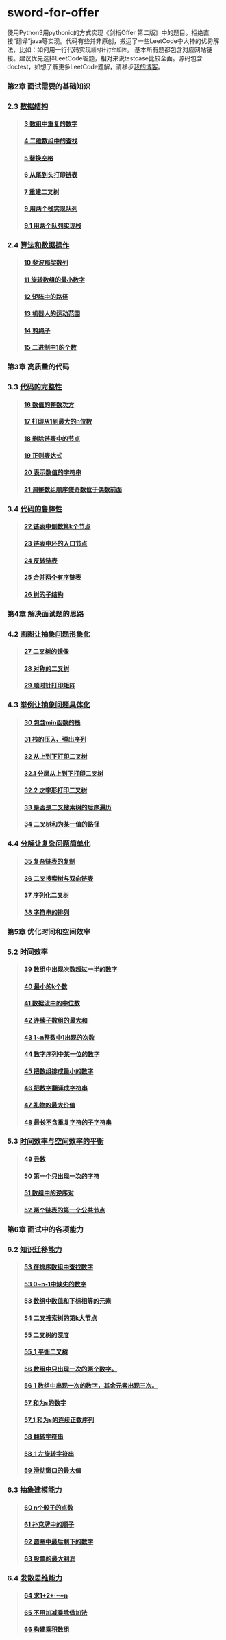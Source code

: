# sword-for-offer

使用Python3用pythonic的方式实现《剑指Offer 第二版》中的题目。拒绝直接“翻译”java等实现。代码有些并非原创，搬运了一些LeetCode中大神的优秀解法，比如：如何用一行代码实现`顺时针打印矩阵`。
基本所有题都包含对应网站链接。建议优先选择LeetCode答题，相对来说testcase比较全面。源码包含doctest，如想了解更多LeetCode题解，请移步[我的博客](https://darktiantian.github.io/%E5%89%91%E6%8C%87Offer/)。

### 第2章 面试需要的基础知识

### 2.3 [数据结构](/chapter_2/section_3)
> #### [3 数组中重复的数字](/chapter_2/section_3#3-数组中重复的数字)
> #### [4 二维数组中的查找](/chapter_2/section_3#4-二维数组中的查找)
> #### [5 替换空格](/chapter_2/section_3#5-替换空格)
> #### [6 从尾到头打印链表](/chapter_2/section_3#6-从尾到头打印链表)
> #### [7 重建二叉树](/chapter_2/section_3#7-重建二叉树)
> #### [9 用两个栈实现队列](/chapter_2/section_3#9-用两个栈实现队列)
> #### [9.1 用两个队列实现栈](/chapter_2/section_3#9_1-用两个队列实现栈)

### 2.4 [算法和数据操作](/chapter_2/section_4)
> #### [10 斐波那契数列](/chapter_2/section_4#10-斐波那契数列)
> #### [11 旋转数组的最小数字](/chapter_2/section_4#11-旋转数组的最小数字)
> #### [12 矩阵中的路径](/chapter_2/section_4#12-矩阵中的路径)
> #### [13 机器人的运动范围](/chapter_2/section_4#13-机器人的运动范围)
> #### [14 剪绳子](/chapter_2/section_4#14-剪绳子)
> #### [15 二进制中1的个数](/chapter_2/section_4#15-二进制中1的个数)

### 第3章 高质量的代码

### 3.3 [代码的完整性](/chapter_3/section_3)
> #### [16 数值的整数次方](/chapter_3/section_3#16-数值的整数次方)
> #### [17 打印从1到最大的n位数](/chapter_3/section_3#17-打印从1到最大的n位数)
> #### [18 删除链表中的节点](/chapter_3/section_3#18-删除链表中的节点)
> #### [19 正则表达式](/chapter_3/section_3#19-正则表达式)
> #### [20 表示数值的字符串](/chapter_3/section_3#20-表示数值的字符串)
> #### [21 调整数组顺序使奇数位于偶数前面](/chapter_3/section_3#21-调整数组顺序使奇数位于偶数前面)

### 3.4 [代码的鲁棒性](/chapter_3/section_4)
> #### [22 链表中倒数第k个节点](/chapter_3/section_4#22-链表中倒数第k个节点)
> #### [23 链表中环的入口节点](/chapter_3/section_4#23-链表中环的入口节点)
> #### [24 反转链表](/chapter_3/section_4#24-反转链表)
> #### [25 合并两个有序链表](/chapter_3/section_4#25-合并两个有序链表)
> #### [26 树的子结构](/chapter_3/section_4#26-树的子结构)

### 第4章 解决面试题的思路

### 4.2 [画图让抽象问题形象化](/chapter_4/section_2)
> #### [27 二叉树的镜像](/chapter_4/section_2#27-二叉树的镜像)
> #### [28 对称的二叉树](/chapter_4/section_2#28-对称的二叉树)
> #### [29 顺时针打印矩阵](/chapter_4/section_2#29-顺时针打印矩阵)

### 4.3 [举例让抽象问题具体化](/chapter_4/section_3)
> #### [30 包含min函数的栈](/chapter_4/section_3#30-包含min函数的栈)
> #### [31 栈的压入、弹出序列](/chapter_4/section_3#31-栈的压入、弹出序列)
> #### [32 从上到下打印二叉树](/chapter_4/section_3#32-从上到下打印二叉树)
> #### [32.1 分层从上到下打印二叉树](/chapter_4/section_3#32_1-分层从上到下打印二叉树)
> #### [32.2 之字形打印二叉树](/chapter_4/section_3#32_2-之字形打印二叉树)
> #### [33 是否是二叉搜索树的后序遍历](/chapter_4/section_3#33-是否是二叉搜索树的后序遍历)
> #### [34 二叉树和为某一值的路径](/chapter_4/section_3#34-二叉树和为某一值的路径)

### 4.4 [分解让复杂问题简单化](/chapter_4/section_4)
> #### [35 复杂链表的复制](/chapter_4/section_4#35-复杂链表的复制)
> #### [36 二叉搜索树与双向链表](/chapter_4/section_4#36-二叉搜索树与双向链表)
> #### [37 序列化二叉树](/chapter_4/section_4#37-序列化二叉树)
> #### [38 字符串的排列](/chapter_4/section_4#38-字符串的排列)

### 第5章 优化时间和空间效率

### 5.2 [时间效率](/chapter_5/section_2)
> #### [39 数组中出现次数超过一半的数字](/chapter_5/section_2#39-数组中出现次数超过一半的数字)
> #### [40 最小的k个数](/chapter_5/section_2#40-最小的k个数)
> #### [41 数据流中的中位数](/chapter_5/section_2#41-数据流中的中位数)
> #### [42 连续子数组的最大和](/chapter_5/section_2#42-连续子数组的最大和)
> #### [43 1~n整数中1出现的次数](/chapter_5/section_2#43-1~n整数中1出现的次数)
> #### [44 数字序列中某一位的数字](/chapter_5/section_2#44-数字序列中某一位的数字)
> #### [45 把数组排成最小的数字](/chapter_5/section_2#45-把数组排成最小的数字)
> #### [46 把数字翻译成字符串](/chapter_5/section_2#46-把数字翻译成字符串)
> #### [47 礼物的最大价值](/chapter_5/section_2#47-礼物的最大价值)
> #### [48 最长不含重复字符的子字符串](/chapter_5/section_2#48-最长不含重复字符的子字符串)

### 5.3 [时间效率与空间效率的平衡](/chapter_5/section_3)
> #### [49 丑数](/chapter_5/section_3#49-丑数)
> #### [50 第一个只出现一次的字符](/chapter_5/section_3#50-第一个只出现一次的字符)
> #### [51 数组中的逆序对](/chapter_5/section_3#51-数组中的逆序对)
> #### [52 两个链表的第一个公共节点](/chapter_5/section_3#52-两个链表的第一个公共节点)

### 第6章 面试中的各项能力

### 6.2 [知识迁移能力](/chapter_6/section_3)
> #### [53 在排序数组中查找数字](/chapter_6/section_3#53-在排序数组中查找数字)
> #### [53 0~n-1中缺失的数字](/chapter_6/section_3#53-0~n-1中缺失的数字)
> #### [53 数组中数值和下标相等的元素](/chapter_6/section_3#53-数组中数值和下标相等的元素)
> #### [54 二叉搜索树的第k大节点](/chapter_6/section_3#54-二叉搜索树的第k大节点)
> #### [55 二叉树的深度](/chapter_6/section_3#55-二叉树的深度)
> #### [55_1 平衡二叉树](/chapter_6/section_3#55_1-平衡二叉树)
> #### [56 数组中只出现一次的两个数字。](/chapter_6/section_3#56-数组中只出现一次的两个数字。)
> #### [56_1 数组中出现一次的数字，其余元素出现三次。](/chapter_6/section_3#56_1-数组中出现一次的数字，其余元素出现三次。)
> #### [57 和为s的数字](/chapter_6/section_3#57-和为s的数字)
> #### [57_1 和为s的连续正数序列](/chapter_6/section_3#57_1-和为s的连续正数序列)
> #### [58 翻转字符串](/chapter_6/section_3#58-翻转字符串)
> #### [58_1 左旋转字符串](/chapter_6/section_3#58_1-左旋转字符串)
> #### [59 滑动窗口的最大值](/chapter_6/section_3#59-滑动窗口的最大值)

### 6.3 [抽象建模能力](/chapter_6/section_4)
> #### [60 n个骰子的点数](/chapter_6/section_4#60-n个骰子的点数)
> #### [61 扑克牌中的顺子](/chapter_6/section_4#61-扑克牌中的顺子)
> #### [62 圆圈中最后剩下的数字](/chapter_6/section_4#62-圆圈中最后剩下的数字)
> #### [63 股票的最大利润](/chapter_6/section_4#63-股票的最大利润)

### 6.4 [发散思维能力](/chapter_6/section_5)
> #### [64 求1+2+···+n](/chapter_6/section_5#64-求1+2+···+n)
> #### [65 不用加减乘除做加法](/chapter_6/section_5#65-不用加减乘除做加法)
> #### [66 构建乘积数组](/chapter_6/section_5#66-构建乘积数组)
